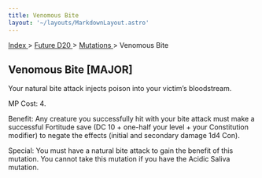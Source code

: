 ```yaml
---
title: Venomous Bite
layout: '~/layouts/MarkdownLayout.astro'
---
```


[ Index ](/) > [ Future D20 ](/future.d20.srd) > [ Mutations ](/future.d20.srd/mutations) > Venomous Bite

##  Venomous Bite [MAJOR]

Your natural bite attack injects poison into your victim’s bloodstream.

MP Cost: 4.

Benefit: Any creature you successfully hit with your bite attack must make a
successful Fortitude save (DC 10 + one-half your level + your Constitution
modifier) to negate the effects (initial and secondary damage 1d4 Con).

Special: You must have a natural bite attack to gain the benefit of this
mutation. You cannot take this mutation if you have the Acidic Saliva
mutation.

